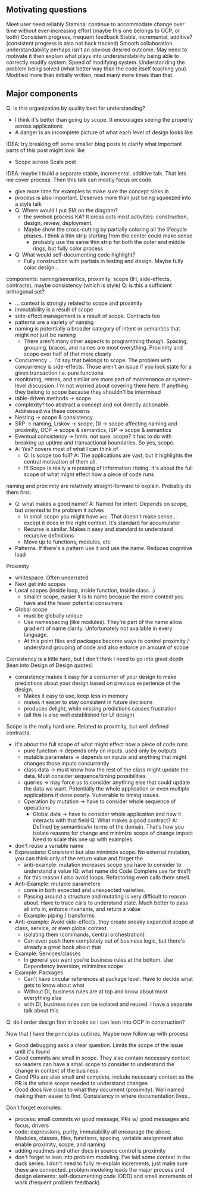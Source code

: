 
## Motivating questions

Meet user need reliably
Stamina: continue to accommodate change over time without ever-increasing effort (maybe this one belongs to OCP, or both)
Consistent progress, frequent feedback
Stable, incremental, additive? (consistent progress is also not back tracked)
Smooth collaboration.
understandability perhaps isn't an obvious desired outcome. May need to motivate it then explain what plays into understandability
being able to correctly modify system. Speed of modifying system. Understanding the problem being solved (what better way than the code itself teaching you). Modified more than initially written, read many more times than that.




## Major components

Q: Is this organization by quality best for understanding?
- I think it's better than going by scope. It encourages seeing the property across applications
- A danger is an incomplete picture of what each level of design looks like

IDEA: try breaking off some smaller blog posts to clarify what important parts of this post might look like
- Scope across Scale post

IDEA: maybe I build a separate stable, incremental, additive talk. That lets me cover process. Then this talk can mostly focus on code.
- give more time for examples to make sure the concept sinks in
- process is also important. Deserves more than just being squeezed into a style talk
- Q: Where would I put SIA on the diagram?
  - the swebok process KA? It cross cuts most activities: construction, design, review, deployment.
  - Maybe show the cross-cutting by partially coloring all the lifecycle phases. I think a thin strip starting from the center could make sense
    - probably use the same thin strip for both the outer and middle rings, but fully color process
- Q: What would self-documenting code highlight?
  - Fully construction with partials in testing and design. Maybe fully color design...



components: naming/semantics, proximity, scope (IH, side-effects, contracts), maybe consistency (which is style)
Q: is this a sufficient orthogonal set?
- ... context is strongly related to scope and proximity
- immutability is a result of scope
- side-effect management is a result of scope. Contracts too
- patterns are a variety of naming
- naming is potentially a broader category of intent or semantics that might not just be naming
  - There aren't many other aspects to programming though. Spacing, grouping, braces, and names are most everything. Proximity and scope over half of that more clearly
- Concurrency ... I'd say that belongs to scope. The problem with concurrency is side-effects. Those aren't an issue if you lock state for a given transaction i.e. pure functions
- monitoring, retries, and similar are more part of maintenance or system-level discussion. I'm not worried about covering them here. If anything they belong to scope because they shouldn't be intermixed
- table-driven methods -> scope
- complexity? too abstract a concept and not directly actionable. Addressed via these concerns
- Nesting -> scope & consistency 
- SRP -> naming, Liskov -> scope, DI -> scope affecting naming and proximity, OCP -> scope & semantics, ISP -> scope & semantics
- Eventual consistency -> hmm. not sure. scope? It has to do with breaking up uptime and transactional boundaries. So yes, scope.
- A: Yes? covers most of what I can think of
  - Q: Is scope too full? A: The applications are vast, but it highlights the central motivation of them all.
  - !!! Scope is really a reprasing of Information Hiding. It's about the full scope of what might effect how a piece of code runs

naming and proximity are relatively straight-forward to explain. Probably do them first.
- Q: what makes a good name? A: Named for intent. Depends on scope, but oriented to the problem it solves
  - in small scope you might have `acc`. That doesn't make sense... except it does in the right context. It's standard for accumulator
  - Recurse is similar. Makes it easy and standard to understand recursive definitions
  - Move up to functions, modules, etc
- Patterns. If there's a pattern use it and use the name. Reduces cognitive load

Proximity
- whitespace. Often underrated
- Next get into scopes
- Local scopes (inside loop, inside function, inside class...)
  - smaller scope, easier it is to name because the more context you have and the fewer potential consumers
- Global scope
  - must be globally unique
  - Use namespacing (like modules). They're part of the name allow gradient of name clarity. Unfortunately not available in every language.
  - At this point files and packages become ways to control proximity / understand grouping of code and also enforce an amount of scope

Consistency is a little hard, but I don't think I need to go into great depth (lean into Design of Design quotes)
- consistency makes it easy for a consumer of your design to make predictions about your design based on previous experience of the design.
  - Makes it easy to use, keep less in memory
  - makes it easier to stay consistent in future decisions
  - produces delight, while missing predictions causes frustration
  - (all this is also well established for UI design)

Scope is the really hard one. Related to proximity, but well defined contracts.
- It's about the full scope of what might effect how a piece of code runs
  - pure function -> depends only on inputs, used only by outputs
  - mutable parameters -> depends on inputs and anything that might changes those inputs concurrently
  - class data -> must know how the rest of the class might update the data. Must consider sequence/timing possibilities
  - queries -> may force us to consider anything else that could update the data we want. Potentially the whole application or even multiple applications if done poorly. Vulnerable to timing issues. 
  - Operation by mutation -> have to consider whole sequence of operations
    - Global data -> have to consider whole application and how it interacts with that field
Q: What makes a good contract? A: Defined by semantics/in terms of the domain. That's how you isolate reasons for change and minimize scope of change impact 
Need to scale this one up with examples.
- don't reuse a variable name
- Expressions: Consistent but also minimize scope. No external mutation, you can think only of the return value and forget the 
  - anti-example: mutation increases scope you have to consider to understand a value (Q: what name did Code Complete use for this?)
  - for this reason I also avoid loops. Refactoring even calls them smell.
- Anti-Example: mutable parameters 
  - come in both expected and unexpected varieties.
  - Passing around a structure and mutating is very difficult to reason about. Have to trace calls to understand state. Much better to pass all info in, enforce invariants, and return a value
  - Example: piping / transforms
- Anti-example: Avoid side-effects, they create sneaky expanded scope at class, service, or even global context
  - isolating them (commands, central orchestration)
  - Can even push them completely out of business logic, but there's already a great book about that
- Example: Services/classes
  - In general you want you're business rules at the bottom. Use Dependency inversion, minimizes scope 
- Example: Packages
  - Can't have circular references at package level. Have to decide what gets to know about what
  - Without DI, business rules are at top and know about most everything else
  - with DI, business rules can be isolated and reused. I have a separate talk about this

Q: do I order design first in books so I can lean into OCP in construction?

Now that I have the principles outlines, Maybe now follow up with process
- Good debugging asks a clear question. Limits the scope of the issue until it's found
- Good commits are small in scope. They also contain necessary context so readers can have a small scope to consider to understand the change in context of the business
- Good PRs are also small and complete, include necessary context so the PR is the whole scope needed to understand changes
- Good docs live close to what they document (proximity). Well named making them easier to find. Consistency in where documentation lives..


<!-- Hmm this talk is missing the context of stability that threads through most of these examples -->


Don't forget examples:
- process: small commits w/ good message, PRs w/ good messages and focus, drivers
- code: expressions, purity, immutability all encourage the above. Modules, classes, files, functions, spacing, variable assignment also enable proximity, scope, and naming
- adding readmes and other docs in source control is proximity
- don't forget to lean into problem modeling. I've laid some context in the duck series. I don't need to fully re-explain increments, just make sure these are connected.
problem modeling leads the major process and design elements: self-documenting code (DDD) and small increments of work (frequent problem feedback)
